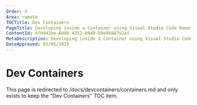 ```yaml
---
Order: 3
Area: remote
TOCTitle: Dev Containers
PageTitle: Developing inside a Container using Visual Studio Code Remote Development
ContentId: 4f0942be-6808-4252-8940-b9e9688792af
MetaDescription: Developing inside a Container using Visual Studio Code Remote Development
DateApproved: 03/05/2025
---
```

# Dev Containers

This page is redirected to /docs/devcontainers/containers.md and only exists to keep the "Dev Containers" TOC item.
